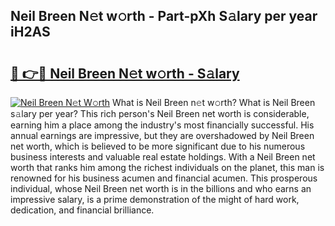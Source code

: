 ## Neil Breen N𝚎t w𝚘rth - Part-pXh S𝚊lary per year iH2AS

# <h2><a href="http://gc4dle.nevu.top/?p=Neil+Breen">🔗 👉🔴 Neil Breen N𝚎t w𝚘rth - S𝚊lary</a></h2>

[![Neil Breen N𝚎t W𝚘rth](https://i.imgur.com/Oavwk0R.jpeg)](http://gc4dle.nevu.top/?p=Neil+Breen)
What is Neil Breen n𝚎t w𝚘rth? What is Neil Breen s𝚊lary per year?
This rich person's Neil Breen net worth is considerable, earning him a place among the industry's most financially successful. His annual earnings are impressive, but they are overshadowed by Neil Breen net worth, which is believed to be more significant due to his numerous business interests and valuable real estate holdings. With a Neil Breen net worth that ranks him among the richest individuals on the planet, this man is renowned for his business acumen and financial acumen. This prosperous individual, whose Neil Breen net worth is in the billions and who earns an impressive salary, is a prime demonstration of the might of hard work, dedication, and financial brilliance.
